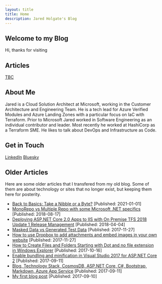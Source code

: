 ```yaml
---
layout: title
title: Home
description: Jared Holgate's Blog
---
```


## Welcome to my Blog

Hi, thanks for visiting

## Articles

[TBC]()

## About Me

Jared is a Cloud Solution Architect at Microsoft, working in the Customer Architecture and Engineering Team. He is a tech lead for Azure Verified Modules and Azure Landing Zones with a particular focus on IaC with Terraform. Prior to Microsoft Jared worked in Software Engineering as an individual contributor and leader. Most recently he worked at HashiCorp as a Terraform SME. He likes to talk about DevOps and Infrastructure as Code.

## Get in Touch

[LinkedIn](https://www.linkedin.com/in/jaredfholgate/)
[Bluesky](https://bsky.app/profile/jared.holgate.dev)

## Older Articles

Here are some older articles that I transfered from my old blog. Some of them are about technology or sites that no longer exist, but keeping them here for posterity.

* [Back to Basics: Take a Nibble or a Byte?](articles/009.md) [Published: 2021-01-01]
* [MonoRepo vs Multiple Repo with some Microsoft .NET specifics](articles/008.md) [Published: 2018-08-17]
* [Deploying ASP.NET Core 2.0 Apps to IIS with On Premise TFS 2018 Update 1 Release Management](articles/007.md) [Published: 2018-04-04]
* [Masked Data vs Generated Test Data](articles/006.md) [Published: 2017-11-27]
* [How to use Dropbox to add attachments and embed images in your own website](articles/005.md) [Published: 2017-11-27]
* [How to Create Files and Folders Starting with Dot and no file extension in Windows Explorer](articles/004.md) [Published: 2017-10-16]
* [Enable bundling and minification in Visual Studio 2017 for ASP.NET Core 2](articles/003.md) [Published: 2017-09-11]
* [Blog, Technology Stack, CosmosDB, ASP.NET Core, C#, Bootstrap, Markdown, Azure App Service](articles/002.md) [Published: 2017-09-11]
* [My first blog post](articles/001.md) [Published: 2017-09-10]
